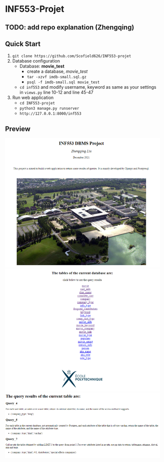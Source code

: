 # INF553-Projet

## TODO: add repo explanation (Zhengqing)

## Quick Start
1. `git clone https://github.com/Scofield626/INF553-projet`
2. Database configuration
    -  Database: **movie_test**
        - create a database, *movie_test*
        - `tar -xzvf imdb-small.sql.gz`
        - `psql -f imdb-small.sql movie_test`
    - `cd inf553` and modify username, keyword as same as your settings in `views.py` line 10-12 and line 45-47
3. Run web application
    - `cd INF553-projet`
    - `python3 manage.py runserver`
    - `http://127.0.0.1:8000/inf553`

## Preview
![image](./preview_gallery/preview_1.png)
![image](./preview_gallery/preview_2.png)
![image](./preview_gallery/preview_3.png)
